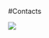 #Contacts
<div>
<a href="https://www.instagram.com/shaversh1an target="_blank"><img src="https://img.shields.io/badge/-Instagram-%23E4405F?style=for-the-badge&logo=instagram&logoColor=white" target="_blank"></a>
<a href = "mailto:jiseloo52@gmail.com" target="_blank">
</div>
